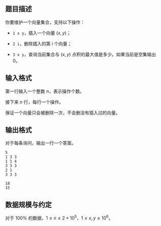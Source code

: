 ## 题目描述

你要维护一个向量集合，支持以下操作：

- `1 x y`，插入一个向量 $(x,y)$；

- `2 i`，删除插入的第 $i$ 个向量；

- `3 x y`，查询当前集合与 $(x,y)$ 点积的最大值是多少。如果当前是空集输出 $0$。

## 输入格式

第一行输入一个整数 $n$，表示操作个数。

接下来 $n$ 行，每行一个操作。

保证一个向量只会被删除一次，不会删没有插入过的向量。

## 输出格式

对于每条询问，输出一行一个答案。

```input1
5
1 3 3
1 1 4
3 3 3
2 1
3 3 3
```

```output1
18
15
```

## 数据规模与约定

对于 $100\%$ 的数据，$1\leq n\leq 2\times 10^5$，$1\leq x,y\leq 10^6$。


